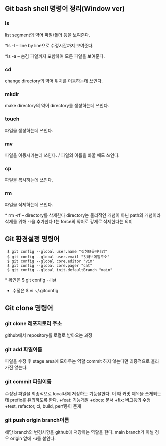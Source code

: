 ## Git bash shell 명령어 정리(Window ver)

### ls

 list segment의 약어 파일/폴더 등을 보여준다.

  \*ls -l – line by line으로 수정시간까지 보여준다.
  
  \*ls -a – 숨김 파일까지 포함하여 모든 파일을 보여준다.

### cd

 change directory의 약어 위치를 이동하는데 쓰인다.

### mkdir
 
 make directory의 약어 directory를 생성하는데 쓰인다.

### touch 
 
 파일을 생성하는데 쓰인다.

### mv

 파일을 이동시키는데 쓰인다. / 파일의 이름을 바꿀 때도 쓰인다.

### cp 

 파일을 복사하는데 쓰인다.

### rm 

 파일을 삭제하는데 쓰인다.
 
 \* rm -rf – directory를 삭제한다 directory는 물리적인 개념이 아닌 path의 개념이라 삭제를 위해 -r을 추가한다 f는 force의 약어로 강제로 삭제한다는 의미 


## Git 환경설정 명령어

```
 $ git config --global user.name "깃허브유저네임"
 $ git config --global user.email "깃허브메일주소"
 $ git config --global core.editor "vim"
 $ git config --global core.pager "cat"
 $ git config --global init.defaultBranch "main"
```

 \* 확인은 $ git config --list
 * 수정은 $ vi ~/.gitconfig


## Git clone 명령어

### git clone 레포지토리 주소

 github에서 repository를 로컬로 받아오는 과정

### git add 파일이름

 파일을 수정 후 stage area에 모아두는 역할 commit 하지 않는다면 최종적으로 올라가진 않는다.

### git commit 파일이름

 수정된 파일을 최종적으로 local내에 저장하는 기능을한다.
 이 때 커밋 제목을 쓰게되는데 prefix를 유의하도록 한다.
  \+feat: 기능개발
  \+docs: 문서
  \+fix: 버그등의 수정
  +test, refactor, ci, build, perf등이 존재

### git push origin branch이름

 해당 branch의 변경사항을 github에 저장하는 역할을 한다.
 main branch가 아닐 경우 origin 앞에 -u를 붙인다.
 


